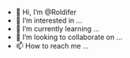 - 👋 Hi, I’m @Roldifer
- 👀 I’m interested in ...
- 🌱 I’m currently learning ...
- 💞️ I’m looking to collaborate on ...
- 📫 How to reach me ...

<!---
Roldifer/Roldifer is a ✨ special ✨ repository because its `README.md` (this file) appears on your GitHub profile.
You can click the Preview link to take a look at your changes.
--->
